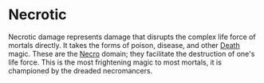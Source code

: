 # Necrotic

Necrotic damage represents damage that disrupts the complex life force of mortals directly. It takes the forms of poison, disease, and other [Death](../../../Magic/Spells/Spell%20Domains/Death.md) magic. These are the [Necro](../../../Magic/Spells/Spell%20Domains/Death.md) domain; they facilitate the destruction of one's life force. This is the most frightening magic to most mortals, it is championed by the dreaded necromancers.

